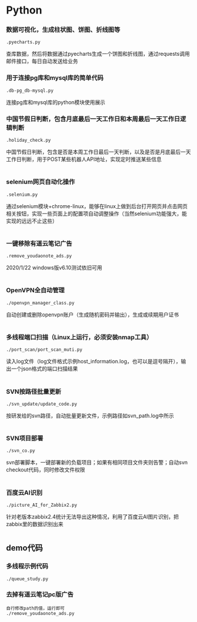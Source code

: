 # Python
### 数据可视化，生成柱状图、饼图、折线图等
```console
.pyecharts.py
```
查库数据，然后将数据通过pyecharts生成一个饼图和折线图，通过requests调用邮件接口，每日自动发送给业务

### 用于连接pg库和mysql库的简单代码
```console
.db-pg_db-mysql.py
```
连接pg库和mysql库的python模块使用展示


### 中国节假日判断，包含月底最后一天工作日和本周最后一天工作日逻辑判断
```console
.holiday_check.py
```
中国节假日判断，包含是否是本周工作日最后一天判断，以及是否是月底最后一天工作日判断，用于POST某些机器人API地址，实现定时推送某些信息
#

### selenium网页自动化操作
```console
.selenium.py
```
通过selenium模块+chrome-linux，能够在linux上做到后台打开网页并点击网页相关按钮，实现一些页面上的配置项自动调整操作（当然selenium功能强大，能实现的远远不止这些）
#

### 一键移除有道云笔记广告
```console
.remove_youdaonote_ads.py
```
2020/1/22 windows版v6.10测试依旧可用
#

### OpenVPN全自动管理
```console
./openvpn_manager_class.py
```
自动创建或删除openvpn账户（生成随机密码并输出），生成或续期用户证书
#

### 多线程端口扫描（Linux上运行，必须安装nmap工具）
```console
./port_scan/port_scan_muti.py
```
读入log文件（log文件格式示例host_information.log，也可以是逗号隔开），输出一个json格式的端口扫描结果
#

### SVN按路径批量更新
```console
./svn_update/update_code.py
```
按研发给的svn路径，自动批量更新文件，示例路径如svn_path.log中所示
#

### SVN项目部署
```console
./svn_co.py
```
svn部署脚本，一键部署新的负载项目；如果有相同项目文件夹则告警；自动svn checkout代码，同时修改文件权限
#

### 百度云AI识别
```console
./picture_AI_for_Zabbix2.py
```
针对老版本zabbix2.4统计无法导出这种情况，利用了百度云AI图片识别，把zabbix里的数据识别出来
#

## demo代码
### 多线程示例代码
```console
./queue_study.py
```

### 去掉有道云笔记pc版广告
```console
自行修改path的值，运行即可
./remove_youdaonote_ads.py
```
